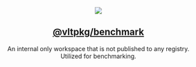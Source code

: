 <section align="center">
    <a href="https://www.vlt.sh">
        <img src="https://github.com/user-attachments/assets/897582bc-bd4d-4b64-9945-900df6dd88e8" />
        <h1 align="center">
            <strong>@vltpkg/benchmark</strong>
        </h1>
    </a>
</section>

<p align="center">
    An internal only workspace that is not published to any registry.
    <br/>
    Utilized for benchmarking.
</p>
